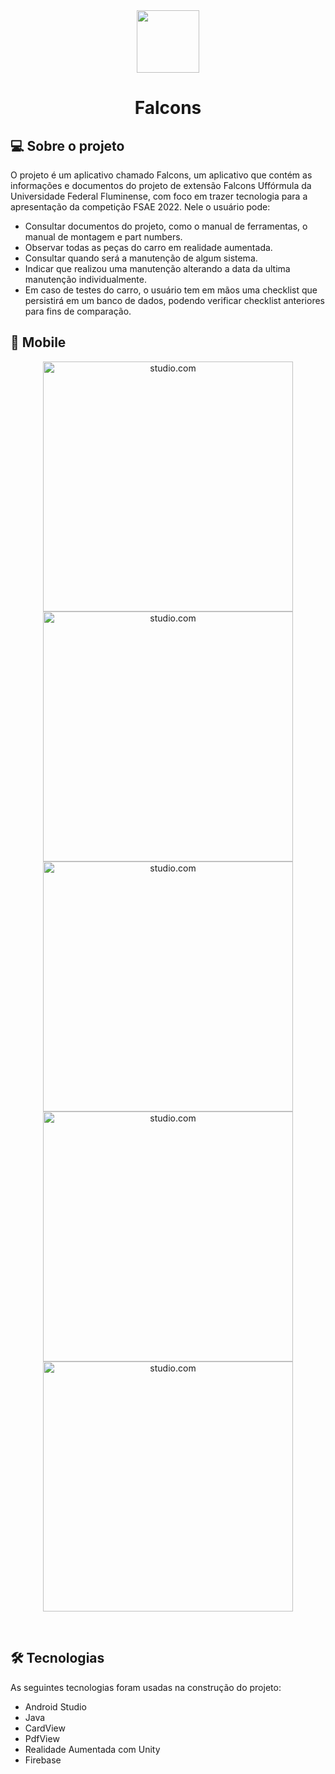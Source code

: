 <div align="center">
  <img height="100"  src="https://user-images.githubusercontent.com/98192816/191977387-4eff9839-605f-4022-822c-d578f3366e28.png" />
</div>
<h1 align="center">Falcons</h1>

## 💻 Sobre o projeto

O projeto é um aplicativo chamado Falcons, um aplicativo que contém as informações e documentos do projeto de extensão Falcons Uffórmula da Universidade Federal Fluminense, com foco em trazer tecnologia para a apresentação da competição FSAE 2022. 
Nele o usuário pode:
- Consultar documentos do projeto, como o manual de ferramentas, o manual de montagem e part numbers. 
- Observar todas as peças do carro em realidade aumentada.
- Consultar quando será a manutenção de algum sistema.
- Indicar que realizou uma manutenção alterando a data da ultima manutenção individualmente.
- Em caso de testes do carro, o usuário tem em mãos uma checklist que persistirá em um banco de dados, podendo verificar checklist anteriores para fins de comparação.


## 📱 Mobile

<p align="center">
    <img alt="studio.com"  height="400" src="https://user-images.githubusercontent.com/98192816/191975090-077448a5-e0b4-4d31-bfcf-d03b3108a244.png">
    <img alt="studio.com"  height="400" src="https://user-images.githubusercontent.com/98192816/191973670-a0599c26-2ced-4188-b8a3-bc9101fc04d3.png">
    <img alt="studio.com"  height="400" src="https://user-images.githubusercontent.com/98192816/191973671-1eb99ef7-ce66-4d8f-98a7-9528d9f7d240.png">
    <img alt="studio.com"  height="400" src="https://user-images.githubusercontent.com/98192816/191973658-cb10fb84-d9b0-4022-9ca6-59bee80d5fcb.png">
    <img alt="studio.com"  height="400"src="https://user-images.githubusercontent.com/98192816/191973666-04e2d8db-fdf2-4260-9d70-8c75116033bb.png">
</p><br>

## 🛠 Tecnologias

As seguintes tecnologias foram usadas na construção do projeto:

  - Android Studio
  - Java
  - CardView
  - PdfView
  - Realidade Aumentada com Unity
  - Firebase

